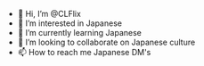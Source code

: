 - 👋 Hi, I’m @CLFlix
- 👀 I’m interested in Japanese
- 🌱 I’m currently learning Japanese
- 💞️ I’m looking to collaborate on Japanese culture
- 📫 How to reach me Japanese DM's

<!---
CLFlix/CLFlix is a ✨ special ✨ repository because its `README.md` (this file) appears on your GitHub profile.
You can click the Preview link to take a look at your changes.
--->
